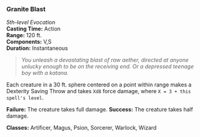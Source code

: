 ### Granite Blast
*5th-level Evocation*  
**Casting Time:** Action  
**Range:** 120 ft.  
**Components:** V,S  
**Duration:** Instantaneous  

> *You unleash a devastating blast of raw aether, directed at anyone unlucky enough to be on the receiving end. Or a depressed teenage boy with a katana.*

Each creature in a 30 ft. sphere centered on a point within range makes a Dexterity Saving Throw and takes `Xd8` force damage, where `X = 3 + this spell's level`.

**Failure:** The creature takes full damage.
**Success:** The creature takes half damage.

**Classes:** Artificer, Magus, Psion, Sorcerer, Warlock, Wizard